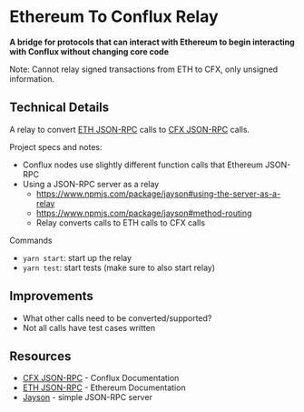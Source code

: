 # Ethereum To Conflux Relay
**A bridge for protocols that can interact with Ethereum to begin interacting with Conflux without changing core code**

Note: Cannot relay signed transactions from ETH to CFX, only unsigned information.

## Technical Details
A relay to convert [ETH JSON-RPC](https://github.com/ethereum/wiki/wiki/JSON-RPC) calls to [CFX JSON-RPC](https://developer.conflux-chain.org/docs/conflux-doc/docs/json_rpc/) calls.

Project specs and notes:
- Conflux nodes use slightly different function calls that Ethereum JSON-RPC
- Using a JSON-RPC server as a relay
  - https://www.npmjs.com/package/jayson#using-the-server-as-a-relay
  - https://www.npmjs.com/package/jayson#method-routing
  - Relay converts calls to ETH calls to CFX calls

Commands
- `yarn start`: start up the relay
- `yarn test`: start tests (make sure to also start relay)

## Improvements
- What other calls need to be converted/supported?
- Not all calls have test cases written

## Resources
- [CFX JSON-RPC](https://developer.conflux-chain.org/docs/conflux-doc/docs/json_rpc/) - Conflux Documentation
- [ETH JSON-RPC](https://github.com/ethereum/wiki/wiki/JSON-RPC) - Ethereum Documentation
- [Jayson](https://github.com/tedeh/jayson) - simple JSON-RPC server
